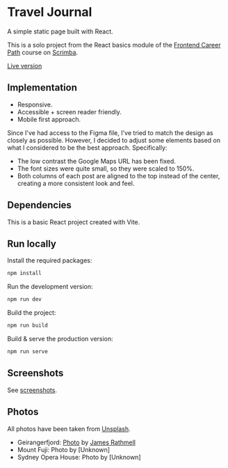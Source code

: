 # Travel Journal

A simple static page built with React.

This is a solo project from the React basics module of the [Frontend Career Path](https://scrimba.com/learn/frontend) course on [Scrimba](https://scrimba.com).

[Live version](https://tasxatzial.github.io/travel-journal/)

## Implementation

* Responsive.
* Accessible + screen reader friendly.
* Mobile first approach.

Since I've had access to the Figma file, I've tried to match the design as closely as possible. However, I decided to adjust some elements based on what I considered to be the best approach. Specifically:

* The low contrast the Google Maps URL has been fixed.
* The font sizes were quite small, so they were scaled to 150%.
* Both columns of each post are aligned to the top instead of the center, creating a more consistent look and feel.

## Dependencies

This is a basic React project created with Vite.

## Run locally

Install the required packages:

```bash
npm install
```

Run the development version:

```bash
npm run dev
```

Build the project:

```bash
npm run build
```

Build & serve the production version:

```bash
npm run serve
```

## Screenshots

See [screenshots](screenshots/).

## Photos

All photos have been taken from [Unsplash](https://unsplash.com).

* Geirangerfjord: [Photo](https://unsplash.com/photos/body-of-water-between-green-mountains-during-daytime-3PeSjpLVtLg?utm_content=creditCopyText&utm_medium=referral&utm_source=unsplash) by [James Rathmell](https://unsplash.com/@jamesrathmell?utm_content=creditCopyText&utm_medium=referral&utm_source=unsplash)
* Mount Fuji: Photo by [Unknown]
* Sydney Opera House: Photo by [Unknown]
